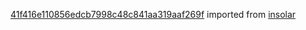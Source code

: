 [41f416e110856edcb7998c48c841aa319aaf269f](https://github.com/insolar/insolar/commit/41f416e110856edcb7998c48c841aa319aaf269f) imported from [insolar](https://github.com/insolar/insolar)
